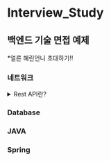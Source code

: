 # Interview_Study
## 백엔드 기술 면접 예제
*얼른 혜린언니 초대하기!!

### 네트워크
<details>
<summary>Rest API란?</summary>
<div markdown="1">

**REST(Representational State Transfer) API**,
REST API는 Http의 요청을 통해 통신함으로써 CRUD의 데이터베이스 기능을 수행한다.

쉽게 말해 주소 요청만으로 어떤 작업(CRUD)을 하고 싶은지 알 수 있다.

REST API가 사용하는 Http Request Method로는 get, post, put, patch, delete가 있다.

</div>
</details>

### Database

### JAVA

### Spring

